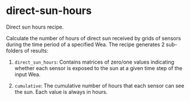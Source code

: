 # direct-sun-hours

Direct sun hours recipe.

Calculate the number of hours of direct sun received by grids of sensors during
the time period of a specified Wea. The recipe generates 2 sub-folders of results:

1. `direct_sun_hours`: Contains matrices of zero/one values indicating whether
  each sensor is exposed to the sun at a given time step of the input Wea.

2. `cumulative`: The cumulative number of hours that each sensor can see the
  sun. Each value is always in hours.
